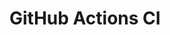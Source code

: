 # GitHub Actions CI



























































































































































































































































































































































































































































































































































































































































































































































































































































































































































































































































































































































































































































































































































































































































































































































































































































































































































































































































































































































































































































































































































































































































































































































































































































































































































































































































































































































































































































































































































































































































































































































































































































































































































